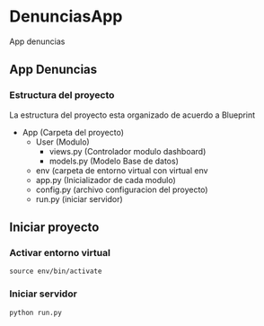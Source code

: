 # DenunciasApp
App denuncias 


## App Denuncias

### Estructura del proyecto 
La estructura del proyecto esta organizado de acuerdo a Blueprint
- App (Carpeta del proyecto)
    - User (Modulo)
      - views.py (Controlador modulo dashboard)
      - models.py (Modelo Base de datos)
    - env (carpeta de entorno virtual con virtual env
    - app.py (Inicializador de cada modulo)
    - config.py (archivo configuracion del proyecto)
    - run.py (iniciar servidor) 

 
 
 ## Iniciar proyecto

### Activar entorno virtual
 `source env/bin/activate`

### Iniciar servidor
`python run.py`



  
  
